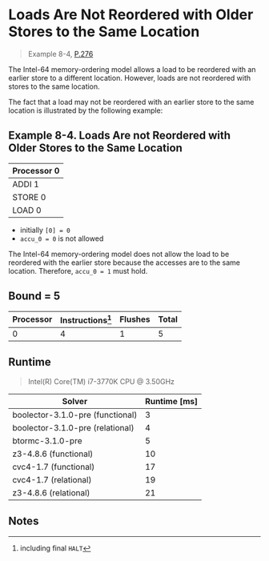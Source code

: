# Loads Are Not Reordered with Older Stores to the Same Location

> Example 8-4, [P.276](https://software.intel.com/sites/default/files/managed/7c/f1/253668-sdm-vol-3a.pdf#page=276)

The Intel-64 memory-ordering model allows a load to be reordered with an earlier store to a different location.
However, loads are not reordered with stores to the same location.

The fact that a load may not be reordered with an earlier store to the same location is illustrated by the following
example:

## Example 8-4. Loads Are not Reordered with Older Stores to the Same Location

| Processor 0 |
| ----------- |
| ADDI 1      |
| STORE 0     |
| LOAD 0      |

* initially `[0] = 0`
* `accu_0 = 0` is not allowed

The Intel-64 memory-ordering model does not allow the load to be reordered with the earlier store because the accesses are to the same location.
Therefore, `accu_0 = 1` must hold.

## Bound = 5

| Processor | Instructions[^1]  | Flushes | Total |
| --------- | ----------------  | ------- | ----- |
| 0         | 4                 | 1       | 5     |

## Runtime

> Intel(R) Core(TM) i7-3770K CPU @ 3.50GHz

| Solver                           | Runtime [ms] |
| -------------------------------- | ------------ |
| boolector-3.1.0-pre (functional) | 3            |
| boolector-3.1.0-pre (relational) | 4            |
| btormc-3.1.0-pre                 | 5            |
| z3-4.8.6 (functional)            | 10           |
| cvc4-1.7 (functional)            | 17           |
| cvc4-1.7 (relational)            | 19           |
| z3-4.8.6 (relational)            | 21           |

## Notes

[^1]: including final `HALT`
